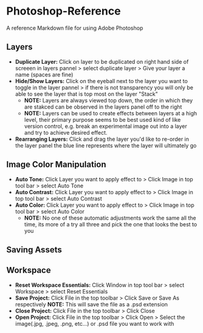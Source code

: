 # Photoshop-Reference
A reference Markdown file for using Adobe Photoshop

## Layers 
- **Duplicate Layer:** Click on layer to be duplicated on right hand side of screeen in layers pannel > select duplicate layer > Give your layer a name (spaces are fine)
- **Hide/Show Layers:** Click on the eyeball next to the layer you want to toggle in the layer pannel > if there is not transparency you will only be able to see the layer that is top most on the layer "Stack" 
  - **NOTE:** Layers are always viewed top down, the order in which they are stakced can be observed in the layers panel off to the right
  - **NOTE:** Layers can be used to create effects between layers at a high level, their primary purpose seems to be best used kind of like version control, e.g. break an experimental image out into a layer and try to achieve desired effect.
- **Rearranging Layers:** Click and drag the layer you'd like to re-order in the layer panel the blue line represents where the layer will ultimately go

## Image Color Manipulation
- **Auto Tone:** Click Layer you want to apply effect to > Click Image in top tool bar > select Auto Tone 
- **Auto Contrast:** Click Layer you want to apply effect to > Click Image in top tool bar > select Auto Contrast
- **Auto Color:** Click Layer you want to apply effect to > Click Image in top tool bar > select Auto Color
  - **NOTE:** No one of these automatic adjustments work the same all the time, its more of a try all three and pick the one that looks the best to you 

## Saving Assets 

## Workspace
- **Reset Workspace Essentials:** Click Window in top tool bar > select Workspace > select Reset Essentials
- **Save Project:** Click File in the top toolbar > Click Save or Save As respectively **NOTE:** This will save the file as a .psd extension
- **Close Project:** Click File in the top toolbar > Click Close
- **Open Project:** Click File in the top toolbar > Click Open > Select the image(.jpg, .jpeg, .png, etc...) or .psd file you want to work with
